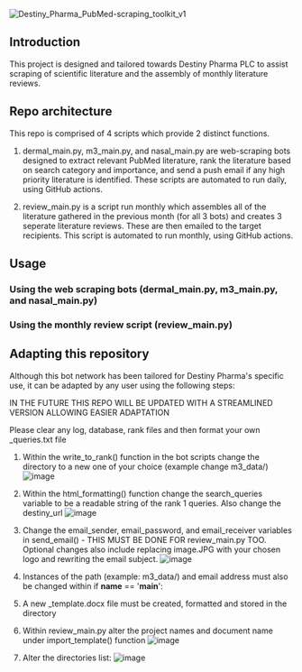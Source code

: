 ![Destiny_Pharma_PubMed-scraping_toolkit_v1](https://github.com/CPalmer3200/Destiny_Scraping_Tools/assets/145576128/426c2d25-6702-4737-b7e6-6086801ffb29)

## Introduction
This project is designed and tailored towards Destiny Pharma PLC to assist scraping of scientific literature and the assembly of monthly literature reviews.

## Repo architecture
This repo is comprised of 4 scripts which provide 2 distinct functions. 
1. dermal_main.py, m3_main.py, and nasal_main.py are web-scraping bots designed to extract relevant PubMed literature, rank the literature based on search category and importance, and send a push email if any high priority literature is identified. These scripts are automated to run daily, using GitHub actions.

2. review_main.py is a script run monthly which assembles all of the literature gathered in the previous month (for all 3 bots) and creates 3 seperate literature reviews. These are then emailed to the target recipients. This script is automated to run monthly, using GitHub actions.

## Usage

### Using the web scraping bots (dermal_main.py, m3_main.py, and nasal_main.py)


### Using the monthly review script (review_main.py)


## Adapting this repository
Although this bot network has been tailored for Destiny Pharma's specific use, it can be adapted by any user using the following steps:

IN THE FUTURE THIS REPO WILL BE UPDATED WITH A STREAMLINED VERSION ALLOWING EASIER ADAPTATION

Please clear any log, database, rank files and then format your own _queries.txt file

1. Within the write_to_rank() function in the bot scripts change the directory to a new one of your choice (example change m3_data/)
![image](https://github.com/CPalmer3200/Destiny_Scraping_Tools/assets/145576128/8840b1c4-8b5a-404c-9208-e69cf6f906df)

2. Within the html_formatting() function change the search_queries variable to be a readable string of the rank 1 queries. Also change the destiny_url
![image](https://github.com/CPalmer3200/Destiny_Scraping_Tools/assets/145576128/ad4b9fd8-c6f1-4cd0-abc4-5db266783a04)

3. Change the email_sender, email_password, and email_receiver variables in send_email() - THIS MUST BE DONE FOR review_main.py TOO. Optional changes also include replacing image.JPG with your chosen logo and rewriting the email subject.
![image](https://github.com/CPalmer3200/Destiny_Scraping_Tools/assets/145576128/684c0c48-f46a-401e-a673-32ddd960d603)

4. Instances of the path (example: m3_data/) and email address must also be changed within if __name__ == '__main__':

5. A new _template.docx file must be created, formatted and stored in the directory

6. Within review_main.py alter the project names and document name under import_template() function
![image](https://github.com/CPalmer3200/Destiny_Scraping_Tools/assets/145576128/d9b988ed-7498-484b-8ef4-a3a13b57a2b1)

7. Alter the directories list:
![image](https://github.com/CPalmer3200/Destiny_Scraping_Tools/assets/145576128/1a80c182-e183-485d-8d50-8927284ebeb3)
